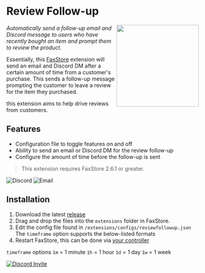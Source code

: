 # Review Follow-up

<img align="right" height="215" width="215" alt="" src="https://weblutions.com/u/S2YpFV.webp" />

*Automatically send a follow-up email and Discord message to users who have recently bought an item and prompt them to review the product.*

Essentially, this [FaxStore](https://weblutions.com/faxstore) extension will send an email and Discord DM after a certain amount of time from a customer's purchase. This sends  a follow-up message prompting the customer to leave a review for the item they purchased.

this extension aims to help drive reviews from customers.

## Features
- Configuration file to toggle features on and off
- Ability to send an email or Discord DM for the review follow-up
- Configure the amount of time before the follow-up is sent

> This extension requires FaxStore 2.6.1 or greater.


![Discord](https://weblutions.com/i/xDTSiy.png)
![Email](https://weblutions.com/i/udDCzf.png)

## Installation
1. Download the latest [release](/FAXES/review-follow-up/releases)
2. Drag and drop the files into the `extensions` folder in FaxStore.
3. Edit the config file found in `/extensions/configs/reviewfollowup.json`
   The `timeframe` option supports the below-listed formats
4. Restart FaxStore, this can be done via [your controller](https://weblutions.com/my/controller)

`timeframe` options
`1m` = 1 minute
`1h` = 1 hour
`1d` = 1 day
`1w` = 1 week

<a href="https://discord.gg/faxes" target="_blank">
      <picture>
            <source media="(prefers-color-scheme: dark)" srcset="https://api.weblutions.com/discord/invite/faxes">
            <source media="(prefers-color-scheme: light)" srcset="https://api.weblutions.com/discord/invite/faxes/light">
            <img alt="Discord Invite" src="https://api.weblutions.com/discord/invite/faxes">
      </picture>
</a>
